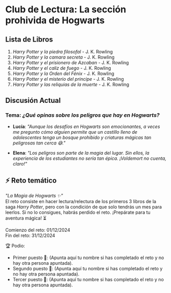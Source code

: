 # Club de Lectura: La sección prohivida de Hogwarts

## Lista de Libros
1. *Harry Potter y la piedra filosofal* - J. K. Rowling
2. *Harry Potter y la camara secreta* - J. K. Rowling
3. *Harry Potter y el prisionero de Azcaban* - J. K. Rowling
4. *Harry Potter y el caliz de fuego* - J. K. Rowling
5. *Harry Potter y la Orden del Fénix* - J. K. Rowling
6. *Harry Potter y el misterio del principe* - J. K. Rowling
7. *Harry Potter y las reliquias de la muerte* - J. K. Rowling

## Discusión Actual
### Tema: *¿Qué opinas sobre los peligros que hay en Hogwarts?*

- **Lucía**: *"Aunque los desafíos en Hogwarts son emocionantes, a veces me pregunto cómo alguien permite que un castillo lleno de adolescentes tenga un bosque prohibido y criaturas mágicas tan peligrosas tan cerca 😅."*

- **Elena**: *"Los peligros son parte de la magia del lugar. Sin ellos, la experiencia de los estudiantes no sería tan épica. ¡Voldemort no cuenta, claro!"*

## ⚡ Reto temático  
*"La Magia de Hogwarts ✨"*  
El reto consiste en hacer lectura/relectura de los primeros 3 libros de la saga *Harry Potter*, pero con la condición de que solo tendrás un mes para leerlos. Si no lo consigues, habrás perdido el reto. ¡Prepárate para tu aventura mágica! ⏳  

Comienzo del reto: 01/12/2024  
Fin del reto: 31/12/2024  

🏆 Podio:  
- Primer puesto 🥇: (Apunta aquí tu nombre si has completado el reto y no hay otra persona apuntada).  
- Segundo puesto 🥈: (Apunta aquí tu nombre si has completado el reto y no hay otra persona apuntada).  
- Tercer puesto 🥉: (Apunta aquí tu nombre si has completado el reto y no hay otra persona apuntada).  

